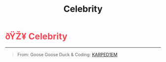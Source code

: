 ﻿---
lang: en-US
title: Celebrity
prev: Alchemist
next: Cleanser
---
# <font color="#ee4a55">ðŸŽ¥ <b>Celebrity</b></font> <Badge text="Basic" type="tip" vertical="middle"/>
---

> From: Goose Goose Duck & Coding: [KARPED1EM](https://github.com/KARPED1EM)


